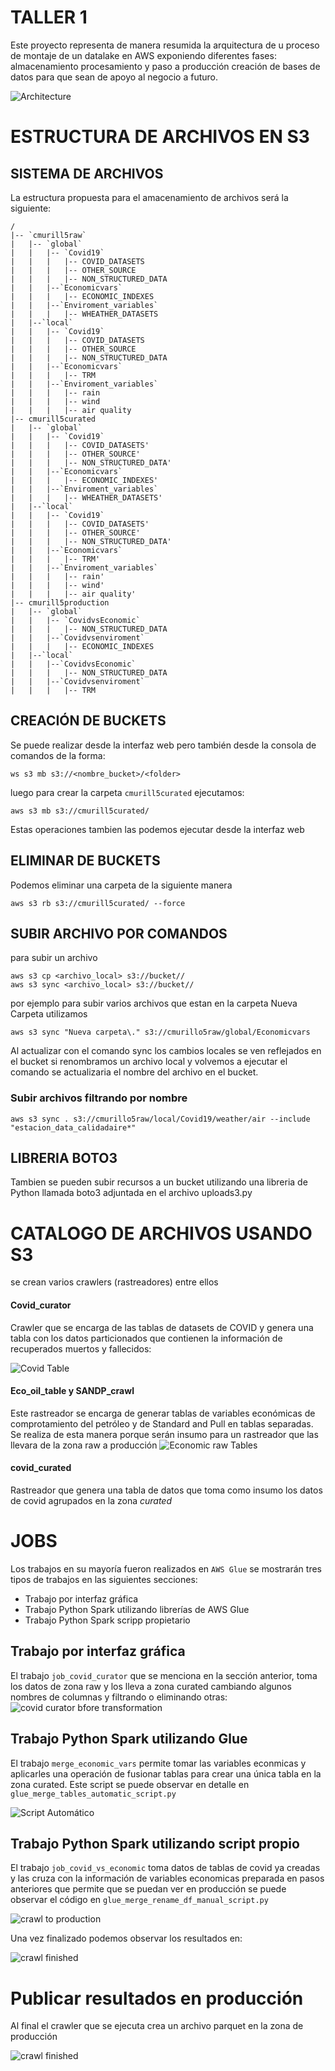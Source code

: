# TALLER 1

Este proyecto representa de manera resumida la arquitectura de u proceso de montaje de un datalake en AWS
exponiendo diferentes fases: almacenamiento procesamiento y paso a producción creación de bases de datos para
que sean de apoyo al negocio a futuro.

![Architecture](Images/AWSArch.png)


# ESTRUCTURA DE ARCHIVOS EN S3

## SISTEMA DE ARCHIVOS
La estructura propuesta para el amacenamiento de archivos será la siguiente:
```
/
|-- `cmurill5raw`
|	|-- `global`
|	|	|-- `Covid19`
|	|	|	|-- COVID_DATASETS
|	|	|	|-- OTHER_SOURCE
|	|	|	|-- NON_STRUCTURED_DATA
|	|	|--`Economicvars`
|	|	|	|-- ECONOMIC_INDEXES
|	|	|--`Enviroment_variables`
|	|	|	|-- WHEATHER_DATASETS
|	|--`local`
|	|	|-- `Covid19`
|	|	|	|-- COVID_DATASETS
|	|	|	|-- OTHER_SOURCE
|	|	|	|-- NON_STRUCTURED_DATA
|	|	|--`Economicvars`
|	|	|	|-- TRM
|	|	|--`Enviroment_variables`
|	|	|	|-- rain
|	|	|	|-- wind
|	|	|	|-- air quality
|-- cmurill5curated
|	|-- `global`
|	|	|-- `Covid19`
|	|	|	|-- COVID_DATASETS'
|	|	|	|-- OTHER_SOURCE'
|	|	|	|-- NON_STRUCTURED_DATA'
|	|	|--`Economicvars`
|	|	|	|-- ECONOMIC_INDEXES'
|	|	|--`Enviroment_variables`
|	|	|	|-- WHEATHER_DATASETS'
|	|--`local`
|	|	|-- `Covid19`
|	|	|	|-- COVID_DATASETS'
|	|	|	|-- OTHER_SOURCE'
|	|	|	|-- NON_STRUCTURED_DATA'
|	|	|--`Economicvars`
|	|	|	|-- TRM'
|	|	|--`Enviroment_variables`
|	|	|	|-- rain'
|	|	|	|-- wind'
|	|	|	|-- air quality'
|-- cmurill5production
|	|-- `global`
|	|	|-- `CovidvsEconomic`
|	|	|	|-- NON_STRUCTURED_DATA
|	|	|--`Covidvsenviroment`
|	|	|	|-- ECONOMIC_INDEXES
|	|--`local`
|	|	|--`CovidvsEconomic`
|	|	|	|-- NON_STRUCTURED_DATA
|	|	|--`Covidvsenviroment`
|	|	|	|-- TRM

```

## CREACIÓN DE BUCKETS
Se puede realizar desde la interfaz web pero también desde la consola de comandos de la forma:<br>
```
ws s3 mb s3://<nombre_bucket>/<folder>
```

luego para crear la carpeta `cmurill5curated` ejecutamos:
```
aws s3 mb s3://cmurill5curated/ 
```
Estas operaciones tambien las podemos ejecutar desde la interfaz web

## ELIMINAR DE BUCKETS
Podemos eliminar una carpeta de la siguiente manera
```
aws s3 rb s3://cmurill5curated/ --force 
```

## SUBIR ARCHIVO POR COMANDOS
para subir un archivo 
```
aws s3 cp <archivo_local> s3://bucket//
aws s3 sync <archivo_local> s3://bucket// 
```

por ejemplo para subir varios archivos que estan en la carpeta Nueva Carpeta utilizamos
```
aws s3 sync "Nueva carpeta\." s3://cmurillo5raw/global/Economicvars
```
Al actualizar con el comando sync los cambios locales se ven reflejados en el bucket si renombramos un archivo local y volvemos a ejecutar el comando se actualizaria el nombre del archivo en el bucket.

### Subir archivos filtrando por nombre
```
aws s3 sync . s3://cmurillo5raw/local/Covid19/weather/air --include "estacion_data_calidadaire*"
```
## LIBRERIA BOTO3
Tambien se pueden subir recursos a un bucket utilizando una libreria de Python llamada boto3
adjuntada en el archivo uploads3.py

# CATALOGO DE ARCHIVOS USANDO S3
se crean varios crawlers (rastreadores) entre ellos
#### Covid_curator
Crawler que se encarga de las tablas de datasets de COVID y genera una tabla con los datos particionados que contienen la información 
de recuperados muertos y fallecidos:

![Covid Table](Images/covid_cases_table.PNG)

####  Eco_oil_table y SANDP_crawl
Este rastreador se encarga de generar tablas de variables económicas de comprotamiento del petróleo y de Standard and Pull en tablas separadas.
Se realiza de esta manera porque serán insumo para un rastreador que las llevara de la zona raw a producción
![Economic raw Tables](Images/economic_tables.PNG)

#### covid_curated

Rastreador que genera una tabla de datos que toma como insumo los datos de covid agrupados en la zona *curated*


# JOBS

Los trabajos en su mayoría fueron realizados en `AWS Glue` se mostrarán tres tipos de trabajos en las siguientes secciones:
- Trabajo por interfaz gráfica
- Trabajo Python Spark utilizando librerías de AWS Glue
- Trabajo Python Spark scripp propietario

## Trabajo por interfaz gráfica
El trabajo `job_covid_curator` que se menciona en la sección anterior, toma los datos de zona raw y los lleva a zona curated
cambiando algunos nombres de columnas y filtrando o eliminando otras:
![covid curator bfore transformation](Images/job_covid_curator.PNG)

## Trabajo Python Spark utilizando Glue
El trabajo `merge_economic_vars` permite tomar las variables econmicas y aplicarles una operación de fusionar tablas para crear una 
única tabla en la zona curated. Este script se puede observar en detalle en `glue_merge_tables_automatic_script.py`

![Script Automático](Images/Glue_auto_script.PNG)

## Trabajo Python Spark utilizando script propio
El trabajo `job_covid_vs_economic` toma datos de tablas de covid ya creadas y las cruza con la información de variables economicas preparada en pasos 
anteriores que permite que se puedan ver en producción se puede observar el código en `glue_merge_rename_df_manual_script.py`

![crawl to production](Images/Job_covid_vs_economic.PNG)

Una vez finalizado podemos observar los resultados en:

![crawl finished](Images/curated_to_production.PNG)

# Publicar resultados en producción
Al final el crawler que se ejecuta crea un archivo parquet en la zona de producción

![crawl finished](Images/results_in_prod.PNG)